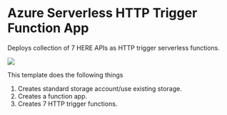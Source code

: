 # Azure Serverless HTTP Trigger Function App

Deploys collection of 7 HERE APIs as HTTP trigger serverless functions.

 <a href="https://portal.azure.com/#create/Microsoft.Template/uri/https%3A%2F%2Fraw.githubusercontent.com%2Fheremaps%2Fhere-azure-serverless%2Fmaster%2FarmTemplates%2F100-hlsARMTemplateServerlessFunctions%2Fazuredeploy.json" target="_blank">
    <img src="http://azuredeploy.net/deploybutton.png"/>
</a>

This template does the following things
  1. Creates standard storage account/use existing storage.
  2. Creates a function app.
  3. Creates 7 HTTP trigger functions.
